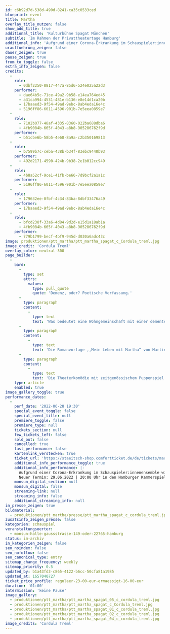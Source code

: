 ```yaml
---
id: c6b92d7d-538d-490d-8241-ca35c0533ced
blueprint: event
title: Martha
overlay_title_nutzen: false
show_add_title: true
additional_title: 'Kulturbühne Spagat München'
subtitle: 'Im Rahmen der Privattheatertage Hamburg'
additional_info: 'Aufgrund einer Corona-Erkrankung im Schauspieler:innenensemble wird die Vorstellung verlegt. Neuer Termin: 29.06.2022 | 20:00 Uhr in den Hamburger Kammerspielen.'
urauffuehrung_zeigen: false
dauer_zeigen: true
pause_zeigen: true
from_to_toggle: false
extra_info_zeigen: false
credits:
  -
    role:
      - 0dbf2250-8817-447a-85d6-524e025a22d3
    performer:
      - dae64b5c-71ce-49a2-9b58-e14ea764ed45
      - a31ca994-4531-481e-b136-e8e14d1ca20b
      - 17baaed3-9f54-49ad-9ebc-8ab4eda16e4c
      - 5196ff86-6011-4596-901b-7e5eea0859e7
  -
    role:
      - 7102b077-48af-4335-8360-022ba688dba6
      - 4fb9084b-665f-4043-a8b8-905286762f9d
    performer:
      - b51cbe6b-58b5-4e68-8a9a-c2b350169813
  -
    role:
      - b7599b7c-ceba-438b-b34f-83ebc9440b93
    performer:
      - 492d2171-4590-424b-9b38-2e1b012cc949
  -
    role:
      - 4b8a52cf-9ce1-41fb-be66-7d9bcf2a1a1c
    performer:
      - 5196ff86-6011-4596-901b-7e5eea0859e7
  -
    role:
      - 179632ee-0fbf-4c34-83ba-8dbf33476a49
    performer:
      - 17baaed3-9f54-49ad-9ebc-8ab4eda16e4c
  -
    role:
      - bfcd238f-33a6-4d84-9d2d-e15d1a18ab1a
      - 4fb9084b-665f-4043-a8b8-905286762f9d
    performer:
      - 779b1799-becf-4bf9-945d-d030a6adc43c
image: produktionen/ptt_martha/ptt_martha_spagat_c_Cordula_treml.jpg
image_credit: 'Cordula Treml'
overlay_color: neutral-300
page_builder:
  -
    bard:
      -
        type: set
        attrs:
          values:
            type: pull_quote
            quote: 'Demenz, oder? Poetische Verfassung.'
      -
        type: paragraph
        content:
          -
            type: text
            text: 'Was bedeutet eine Wohngemeinschaft mit einer dementen Person? Martina kümmert sich um Martha, Anfang achtzig und in einer ,,poetischen Verfassung”. Sie beschließt, sich der alten Dame anzunehmen, ohne mit ihr verwandt zu sein oder sie auch nur gut zu kennen. Oder ist es vielmehr Martha, die sich Martina ausgesucht hat?'
      -
        type: paragraph
        content:
          -
            type: text
            text: 'Die Romanvorlage ,,Mein Leben mit Martha” von Martina Bergmann basiert auf einer wahren Geschichte. Die Suche nach Identität von Martina und der Verlust derselben yon Martha laufen diametral zueinander und programmieren Konflikte, Spannung und philosophische Auseinandersetzungen. Denn wer sagt, dass Demenzpatienten im Heim am besten aufgehoben sind? Wer sagt, dass sie nicht noch scharfsinnig und witzig sein können oder klug und hellsichtig? Der Roman ,,Mein Leben mit Martha” ist ein ebenso klarer wie empathischer und vor allem humorvoller Bericht, der den Gegenbeweis dafür antritt, dass die Betreuung eines dementen Menschen nicht nur Bürde sein muss.'
      -
        type: paragraph
        content:
          -
            type: text
            text: 'Die Theaterkomödie mit zeitgenössischem Puppenspiel ,,MARTHA” inspiriert zu einem anderen Blick auf das Alter. Sie möchte Berührungsängste zu hochaltrigen und unter Einschränkungen lebenden Menschen abbauen und auch das eigene persönliche Altern entdramatisieren. In einer schnelllebigen Zeit mit polierten und manipulierten Bildern scheint auch das Altern nicht anders zu können als mithalten zu müssen. Platz für die Wirklichkeit, fürs Aus dem Raster fallen, für Langsamkeit, Krankheit oder Schrulligkeit ist kaum vorhanden.'
    type: article
    enabled: true
image_gallery_toggle: true
performance_dates:
  -
    perf_date: '2022-06-28 19:30'
    special_event_toggle: false
    special_event_title: null
    premiere_toggle: false
    premiere_type: null
    tickets_section: null
    few_tickets_left: false
    sold_out: false
    cancelled: true
    last_performance: false
    kartenlink_verstecken: true
    ticket_url: 'https://staeitsch-shop.comfortticket.de/de/tickets/martha/monsuntheater-28-6-2022-19-30'
    additional_info_performance_toggle: true
    additional_info_performance: |-
      Aufgrund einer Corona-Erkrankung im Schauspieler:innenensemble wird die Vorstellung verlegt.
      Neuer Termin: 29.06.2022 | 20:00 Uhr in den Hamburger Kammerspielen.
    monsun_digital_section: null
    monsun_digital: false
    streaming-link: null
    streaming_info: false
    additional_streaming_info: null
in_presse_zeigen: true
bildmaterial:
  - produktionen/ptt_martha/presse/ptt_martha_spagat_c_cordula_treml.jpg
zusatsinfo_zeigen_presse: false
kategorien: schauspiel
veranstaltungsoerter:
  - monsun-halle-gaussstrasse-149-oder-22765-hamburg
status: im-archiv
in_kategorien_zeigen: false
seo_noindex: false
seo_nofollow: false
seo_canonical_type: entry
sitemap_change_frequency: weekly
sitemap_priority: 0.5
updated_by: b1a43fd3-c865-4122-b6cc-50cfa81a1985
updated_at: 1657040727
ticket_price_profile: regulaer-23-00-eur-ermaessigt-16-00-eur
duration: '01:00'
intermission: 'keine Pause'
image_gallery:
  - produktionen/ptt_martha/ptt_martha_spagat_05_c_cordula_treml.jpg
  - produktionen/ptt_martha/ptt_martha_spagat_c_Cordula_treml.jpg
  - produktionen/ptt_martha/ptt_martha_spagat_01_c_cordula_treml.jpg
  - produktionen/ptt_martha/ptt_martha_spagat_02_c_cordula_treml.jpg
  - produktionen/ptt_martha/ptt_martha_spagat_04_c_cordula_treml.jpg
image_credits: 'Cordula Treml'
---
```

